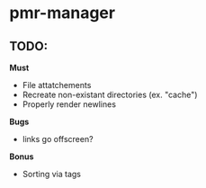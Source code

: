 # pmr-manager

## TODO:

**Must**
- File attatchements
- Recreate non-existant directories (ex. "cache")
- Properly render newlines

**Bugs**
- links go offscreen?

**Bonus**
- Sorting via tags
